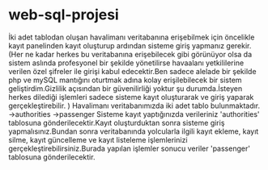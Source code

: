 # web-sql-projesi
İki adet tablodan oluşan havalimanı veritabanına erişebilmek için öncelikle kayıt panelinden kayıt oluşturup ardından sisteme giriş yapmanız gerekir.
(Her ne kadar herkes bu veritabanına erişebilecek gibi görünüyor olsa da sistem aslında profesyonel bir şekilde yönetilirse havaalanı yetkililerine verilen özel şifreler ile girişi kabul edecektir.Ben sadece alelade bir şekilde php ve mySQL mantığını oturtmak adına kolay erişilebilecek bir sistem geliştirdim.Gizlilik açısından bir güvenilirliği yoktur şu durumda.İsteyen herkes dilediği işlemleri sadece sisteme kayıt oluşturarak ve giriş yaparak gerçekleştirebilir. )
Havalimanı veritabanımızda iki adet tablo bulunmaktadır. ->authorities ->passenger
Sisteme kayıt yaptığınızda verileriniz 'authorities' tablosuna gönderilecektir.Kayıt oluşturduktan sonra sisteme giriş yapmalısınız.Bundan sonra veritabanında yolcularla ilgili kayıt ekleme, kayıt silme, kayıt güncelleme ve kayıt listeleme işlemlerinizi gerçekleştirebilirsiniz.Burada yapılan işlemler sonucu veriler 'passenger' tablosuna gönderilecektir.
